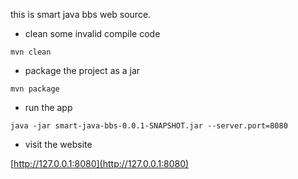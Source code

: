 this is smart java bbs web source.

- clean some invalid compile code
```
mvn clean
```
- package the project as a jar
```
mvn package
```
- run the app
```
java -jar smart-java-bbs-0.0.1-SNAPSHOT.jar --server.port=8080
```
- visit the website

[http://127.0.0.1:8080](http://127.0.0.1:8080)